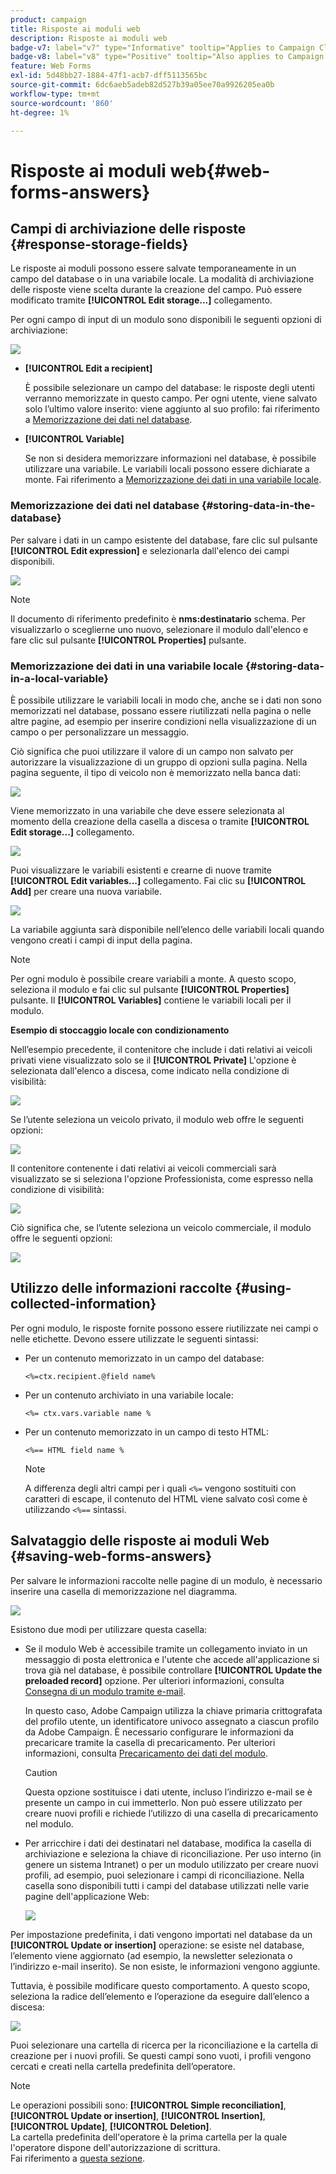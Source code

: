 ```yaml
---
product: campaign
title: Risposte ai moduli web
description: Risposte ai moduli web
badge-v7: label="v7" type="Informative" tooltip="Applies to Campaign Classic v7"
badge-v8: label="v8" type="Positive" tooltip="Also applies to Campaign v8"
feature: Web Forms
exl-id: 5d48bb27-1884-47f1-acb7-dff5113565bc
source-git-commit: 6dc6aeb5adeb82d527b39a05ee70a9926205ea0b
workflow-type: tm+mt
source-wordcount: '860'
ht-degree: 1%

---
```


# Risposte ai moduli web{#web-forms-answers}


## Campi di archiviazione delle risposte {#response-storage-fields}

Le risposte ai moduli possono essere salvate temporaneamente in un campo del database o in una variabile locale. La modalità di archiviazione delle risposte viene scelta durante la creazione del campo. Può essere modificato tramite **[!UICONTROL Edit storage...]** collegamento.

Per ogni campo di input di un modulo sono disponibili le seguenti opzioni di archiviazione:

![](assets/s_ncs_admin_survey_select_storage.png)

* **[!UICONTROL Edit a recipient]**

   È possibile selezionare un campo del database: le risposte degli utenti verranno memorizzate in questo campo. Per ogni utente, viene salvato solo l’ultimo valore inserito: viene aggiunto al suo profilo: fai riferimento a [Memorizzazione dei dati nel database](#storing-data-in-the-database).

* **[!UICONTROL Variable]**

   Se non si desidera memorizzare informazioni nel database, è possibile utilizzare una variabile. Le variabili locali possono essere dichiarate a monte. Fai riferimento a [Memorizzazione dei dati in una variabile locale](#storing-data-in-a-local-variable).

### Memorizzazione dei dati nel database {#storing-data-in-the-database}

Per salvare i dati in un campo esistente del database, fare clic sul pulsante **[!UICONTROL Edit expression]** e selezionarla dall&#39;elenco dei campi disponibili.

![](assets/s_ncs_admin_survey_storage_type1.png)

>[!NOTE]
>
>Il documento di riferimento predefinito è **nms:destinatario** schema. Per visualizzarlo o sceglierne uno nuovo, selezionare il modulo dall&#39;elenco e fare clic sul pulsante **[!UICONTROL Properties]** pulsante.

### Memorizzazione dei dati in una variabile locale {#storing-data-in-a-local-variable}

È possibile utilizzare le variabili locali in modo che, anche se i dati non sono memorizzati nel database, possano essere riutilizzati nella pagina o nelle altre pagine, ad esempio per inserire condizioni nella visualizzazione di un campo o per personalizzare un messaggio.

Ciò significa che puoi utilizzare il valore di un campo non salvato per autorizzare la visualizzazione di un gruppo di opzioni sulla pagina. Nella pagina seguente, il tipo di veicolo non è memorizzato nella banca dati:

![](assets/s_ncs_admin_survey_no_storage_variable.png)

Viene memorizzato in una variabile che deve essere selezionata al momento della creazione della casella a discesa o tramite **[!UICONTROL Edit storage...]** collegamento.

![](assets/s_ncs_admin_survey_no_storage_variable2.png)

Puoi visualizzare le variabili esistenti e crearne di nuove tramite **[!UICONTROL Edit variables...]** collegamento. Fai clic su **[!UICONTROL Add]** per creare una nuova variabile.

![](assets/s_ncs_admin_survey_add_a_variable.png)

La variabile aggiunta sarà disponibile nell’elenco delle variabili locali quando vengono creati i campi di input della pagina.

>[!NOTE]
>
>Per ogni modulo è possibile creare variabili a monte. A questo scopo, seleziona il modulo e fai clic sul pulsante **[!UICONTROL Properties]** pulsante. Il **[!UICONTROL Variables]** contiene le variabili locali per il modulo.

**Esempio di stoccaggio locale con condizionamento**

Nell’esempio precedente, il contenitore che include i dati relativi ai veicoli privati viene visualizzato solo se il **[!UICONTROL Private]** L&#39;opzione è selezionata dall&#39;elenco a discesa, come indicato nella condizione di visibilità:

![](assets/s_ncs_admin_survey_add_a_condition.png)

Se l’utente seleziona un veicolo privato, il modulo web offre le seguenti opzioni:

![](assets/s_ncs_admin_survey_no_storage_conda.png)

Il contenitore contenente i dati relativi ai veicoli commerciali sarà visualizzato se si seleziona l&#39;opzione Professionista, come espresso nella condizione di visibilità:

![](assets/s_ncs_admin_survey_view_a_condition.png)

Ciò significa che, se l’utente seleziona un veicolo commerciale, il modulo offre le seguenti opzioni:

![](assets/s_ncs_admin_survey_no_storage_condb.png)

## Utilizzo delle informazioni raccolte {#using-collected-information}

Per ogni modulo, le risposte fornite possono essere riutilizzate nei campi o nelle etichette. Devono essere utilizzate le seguenti sintassi:

* Per un contenuto memorizzato in un campo del database:

   ```
   <%=ctx.recipient.@field name%
   ```

* Per un contenuto archiviato in una variabile locale:

   ```
   <%= ctx.vars.variable name %
   ```

* Per un contenuto memorizzato in un campo di testo HTML:

   ```
   <%== HTML field name %
   ```

   >[!NOTE]
   >
   >A differenza degli altri campi per i quali `<%=` vengono sostituiti con caratteri di escape, il contenuto del HTML viene salvato così come è utilizzando `<%==` sintassi.

## Salvataggio delle risposte ai moduli Web {#saving-web-forms-answers}

Per salvare le informazioni raccolte nelle pagine di un modulo, è necessario inserire una casella di memorizzazione nel diagramma.

![](assets/s_ncs_admin_survey_save_box.png)

Esistono due modi per utilizzare questa casella:

* Se il modulo Web è accessibile tramite un collegamento inviato in un messaggio di posta elettronica e l&#39;utente che accede all&#39;applicazione si trova già nel database, è possibile controllare **[!UICONTROL Update the preloaded record]** opzione. Per ulteriori informazioni, consulta [Consegna di un modulo tramite e-mail](publishing-a-web-form.md#delivering-a-form-via-email).

   In questo caso, Adobe Campaign utilizza la chiave primaria crittografata del profilo utente, un identificatore univoco assegnato a ciascun profilo da Adobe Campaign. È necessario configurare le informazioni da precaricare tramite la casella di precaricamento. Per ulteriori informazioni, consulta [Precaricamento dei dati del modulo](publishing-a-web-form.md#pre-loading-the-form-data).

   >[!CAUTION]
   >
   >Questa opzione sostituisce i dati utente, incluso l’indirizzo e-mail se è presente un campo in cui immetterlo. Non può essere utilizzato per creare nuovi profili e richiede l’utilizzo di una casella di precaricamento nel modulo.

* Per arricchire i dati dei destinatari nel database, modifica la casella di archiviazione e seleziona la chiave di riconciliazione. Per uso interno (in genere un sistema Intranet) o per un modulo utilizzato per creare nuovi profili, ad esempio, puoi selezionare i campi di riconciliazione. Nella casella sono disponibili tutti i campi del database utilizzati nelle varie pagine dell&#39;applicazione Web:

   ![](assets/s_ncs_admin_survey_save_box_edit.png)

Per impostazione predefinita, i dati vengono importati nel database da un **[!UICONTROL Update or insertion]** operazione: se esiste nel database, l’elemento viene aggiornato (ad esempio, la newsletter selezionata o l’indirizzo e-mail inserito). Se non esiste, le informazioni vengono aggiunte.

Tuttavia, è possibile modificare questo comportamento. A questo scopo, seleziona la radice dell’elemento e l’operazione da eseguire dall’elenco a discesa:

![](assets/s_ncs_admin_survey_save_operation.png)

Puoi selezionare una cartella di ricerca per la riconciliazione e la cartella di creazione per i nuovi profili. Se questi campi sono vuoti, i profili vengono cercati e creati nella cartella predefinita dell’operatore.

>[!NOTE]
>
>Le operazioni possibili sono: **[!UICONTROL Simple reconciliation]**, **[!UICONTROL Update or insertion]**, **[!UICONTROL Insertion]**, **[!UICONTROL Update]**, **[!UICONTROL Deletion]**.\
>La cartella predefinita dell&#39;operatore è la prima cartella per la quale l&#39;operatore dispone dell&#39;autorizzazione di scrittura.\
>Fai riferimento a [questa sezione](../../platform/using/access-management.md).

